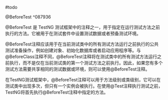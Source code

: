 #todo 

@BeforeTest ^087936

@BeforeTest 是 TestNG 测试框架中的注释之一，用于指定在运行测试方法之前执行的方法。它被用于在测试套件中设置测试数据或者预备测试环境。

@BeforeTest注释应该用于在当前测试类中的所有测试方法运行之前执行的公共测试准备操作，例如创建对象、初始化数据库或者启动应用程序等。与@BeforeClass注释不同，@BeforeTest注释将在测试类中的所有测试方法运行之前执行，而不是仅在当前测试类的第一个测试方法之前执行。因此，如果您有多个测试方法需要共享相同的测试数据或环境，则可以使用@BeforeTest注释。

在TestNG测试框架中，@BeforeTest注释可以用于方法级别或类级别，它可以在测试类中出现多次，但只有一个实例会被执行。在使用@Test注释执行测试之前，TestNG将首先执行@BeforeTest注释中指定的方法。
